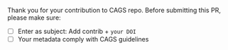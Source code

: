 Thank you for your contribution to CAGS repo. 
Before submitting this PR, please make sure:

- [ ] Enter as subject: Add contrib + `your DOI`
- [ ] Your metadata comply with CAGS guidelines

